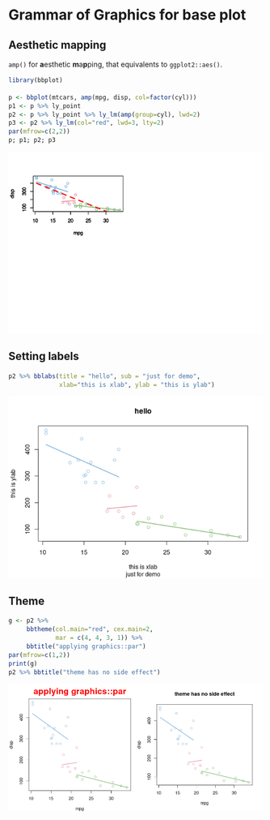 <!-- README.md is generated from README.Rmd. Please edit that file -->

# Grammar of Graphics for base plot

## Aesthetic mapping

`amp()` for **a**esthetic **m**a**p**ping, that equivalents to
`ggplot2::aes()`.

``` r
library(bbplot)

p <- bbplot(mtcars, amp(mpg, disp, col=factor(cyl)))
p1 <- p %>% ly_point
p2 <- p %>% ly_point %>% ly_lm(amp(group=cyl), lwd=2)
p3 <- p2 %>% ly_lm(col="red", lwd=3, lty=2)
par(mfrow=c(2,2))
p; p1; p2; p3
```

![](README_files/figure-gfm/fig1-1.png)<!-- -->

## Setting labels

``` r
p2 %>% bblabs(title = "hello", sub = "just for demo",
              xlab="this is xlab", ylab = "this is ylab")
```

![](README_files/figure-gfm/labs-1.png)<!-- -->

## Theme

``` r
g <- p2 %>%
     bbtheme(col.main="red", cex.main=2,
             mar = c(4, 4, 3, 1)) %>%
     bbtitle("applying graphics::par")
par(mfrow=c(1,2))
print(g)
p2 %>% bbtitle("theme has no side effect")
```

![](README_files/figure-gfm/theme-1.png)<!-- -->

